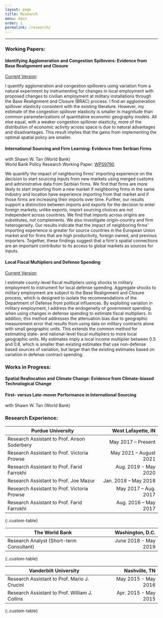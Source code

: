```yaml
---
layout: page
title: Research
menu: main
order: 1
permalink: /research/
---
```

***
### Working Papers:

#### Identifying Agglomeration and Congestion Spillovers: Evidence from Base Realignment and Closure 
[Current Version](../assets/docs/reasner_jmp.pdf)

I quantify agglomeration and congestion spillovers using variation from a natural experiment by instrumenting for changes in local employment with proposed changes to civilian employment at military installations through the Base Realignment and Closure (BRAC) process. I find an agglomeration spillover elasticity consistent with the existing literature. However, my estimate of the congestion spillover elasticity is smaller in magnitude than common parameterizations of quantitative economic geography models. All else equal, with a weaker congestion spillover elasticity, more of the distribution of economic activity across space is due to natural advantages and disadvantages. This result implies that the gains from implementing the optimal spatial policy are smaller. 

#### International Sourcing and Firm Learning: Evidence from Serbian Firms 
with Shawn W. Tan (World Bank)  
World Bank Policy Research Working Paper: [WPS9790](https://documents.worldbank.org/en/publication/documents-reports/documentdetail/903471633369980079/international-sourcing-and-firm-learning-evidence-from-serbian-firms)

We quantify the impact of neighboring firms' importing experience on the decision to start sourcing inputs from new markets using merged customs and administrative data from Serbian firms. We find that firms are more likely to start importing from a new market if neighboring firms in the same industry and location have experience importing from that market and if those firms are increasing their imports over time. Further, our results support a distinction between imports and exports for the decision to enter foreign markets; unlike exports, import sourcing choices are not independent across countries. We find that imports across origins are substitutes, not complements. We also investigate origin-country and firm heterogeneity. Our results indicate that the impact of neighboring firms' importing experience is greater for source countries in the European Union market and for firms that are high productivity, foreign owned, and previous importers. Together, these findings suggest that a firm's spatial connections are an important contributor to its access to global markets as sources for inputs.

#### Local Fiscal Multipliers and Defense Spending 

[Current Version](../assets/docs/multipliers.pdf)

I estimate county-level fiscal multipliers using shocks to military employment to instrument for local defense spending. Aggregate shocks to military employment are subject to the Base Realignment and Closure process, which is designed to isolate the recommendations of the Department of Defense from political influences. By exploiting variation in military employment, I address the endogeneity of government spending when using changes in defense spending to estimate fiscal multipliers. In addition, this method addresses the attenuation bias due to geographic measurement error that results from using data on military contracts alone with small geographic units. This extends the common method for estimating state- and national-level fiscal multipliers to more local geographic units. My estimates imply a local income multiplier between 0.5 and 0.8, which is smaller than existing estimates that use non-defense based sources of variation, but larger than the existing estimates based on variation in defense contract spending. 

### Works in Progress:

#### Spatial Reallocation and Climate Change: Evidence from Climate-biased Technological Change

#### First- versus Late-mover Performance in International Sourcing

with Shawn W. Tan (World Bank)  

### Research Experience:

| Purdue University | West Lafayette, IN |
| ----------- | ----------: |
| Research Assistant to Prof. Anson Soderbery | May  2017 – Present |
| Research Assistant to Prof. Victoria Prowse | May 2021 – August 2021 |
| Research Assistant to Prof. Farid Farrokhi | Aug. 2019 - May 2020 | 
| Research Assistant to Prof. Joe Mazur | Jan. 2018 – May 2018 |
| Research Assistant to Prof. Victoria Prowse | May 2017 – Aug. 2017 |
| Research Assistant to Prof. Farid Farrokhi | Aug. 2016 – May 2017 |
{:.custom-table}

| The World Bank | Washington, D.C. |
| -------------- | ---------------: |
| Research Analyst (Short-term Consultant) | June 2018  - May 2019 |
{:.custom-table}

| Vanderbilt University | Nashville, TN |
| --------------------- | ------------: |
| Research Assistant to Prof. Mario J. Crucini | May 2015 - May 2016 |
| Research Assistant to Prof. William J. Collins | Apr. 2015 - May 2015 |
{:.custom-table}


